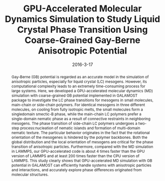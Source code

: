 ---
title: GPU-Accelerated Molecular Dynamics Simulation to Study Liquid  Crystal Phase Transition Using Coarse-Grained Gay-Berne Anisotropic  Potential
authors:
- Wenduo Chen
- 朱有亮
- Fengchao Cui
- Lunyang Liu
- Zhaoyan Sun
- Jizhong Chen
- Yunqi Li
date: '2016-3-17'
doi: 10.1371/journal.pone.0151704
publish_types: 期刊文章
publication: PLOS ONE
publication_short: PLoS ONE
abstract: Gay-Berne (GB) potential is regarded as an accurate model in  the simulation of anisotropic particles, especially for liquid crystal  (LC) mesogens. However, its computational complexity leads to an  extremely time-consuming process for large systems. Here, we developed a  GPU-accelerated molecular dynamics (MD) simulation with coarse-grained  GB potential implemented in GALAMOST package to investigate the LC phase  transitions for mesogens in small molecules, main-chain or side-chain  polymers. For identical mesogens in three different molecules, on  cooling from fully isotropic melts, the small molecules form a  singledomain smectic-B phase, while the main-chain LC polymers prefer a  single-domain nematic phase as a result of connective restraints in  neighboring mesogens. The phase transition of side-chain LC polymers  undergoes a two-step process:nucleation of nematic islands and  formation of multi-domain nematic texture. The particular behavior  originates in the fact that the rotational orientation of the mesogenes  is hindered by the polymer backbones. Both the global distribution and  the local orientation of mesogens are critical for the phase transition  of anisotropic particles. Furthermore, compared with the MD simulation  in LAMMPS, our GPU-accelerated code is about 4 times faster than the GPU  version of LAMMPS and at least 200 times faster than the CPU version of  LAMMPS. This study clearly shows that GPU-accelerated MD simulation  with GB potential in GALAMOST can efficiently handle systems with  anisotropic particles and interactions, and accurately explore phase  differences originated from molecular structures.
url_pdf: https://dx.plos.org/10.1371/journal.pone.0151704
---